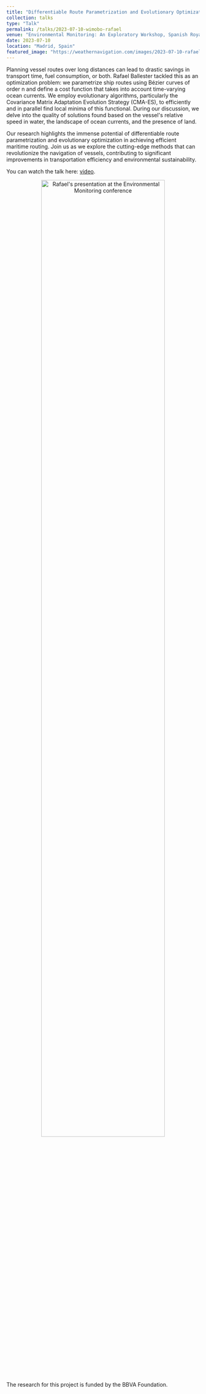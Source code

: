 ```yaml
---
title: "Differentiable Route Parametrization and Evolutionary Optimization for Efficient Maritime Routing"
collection: talks
type: "Talk"
permalink: /talks/2023-07-10-wimobo-rafael
venue: "Environmental Monitoring: An Exploratory Workshop, Spanish Royal Academy of Science"
date: 2023-07-10
location: "Madrid, Spain"
featured_image: "https://weathernavigation.com/images/2023-07-10-rafael.JPEG"
---
```


Planning vessel routes over long distances can lead to drastic savings in transport time, fuel consumption, or both. Rafael Ballester tackled this as an optimization problem: we parametrize ship routes using Bézier curves of order n and define a cost function that takes into account time-varying ocean currents. We employ evolutionary algorithms, particularly the Covariance Matrix Adaptation Evolution Strategy (CMA-ES), to efficiently and in parallel find local minima of this functional. During our discussion, we delve into the quality of solutions found based on the vessel's relative speed in water, the landscape of ocean currents, and the presence of land.

Our research highlights the immense potential of differentiable route parametrization and evolutionary optimization in achieving efficient maritime routing. Join us as we explore the cutting-edge methods that can revolutionize the navigation of vessels, contributing to significant improvements in transportation efficiency and environmental sustainability.

You can watch the talk here: [video](https://www.youtube.com/watch?v=i6BFsdg-AVw&t=13610s).

<p align="center"><a href="https://www.youtube.com/watch?v=i6BFsdg-AVw&t=13610s"><img src="https://weathernavigation.com/images/2023-07-10-rafael.JPEG" alt="Rafael's presentation at the Environmental Monitoring conference" width="80%"/></a></p>

The research for this project is funded by the BBVA Foundation.
